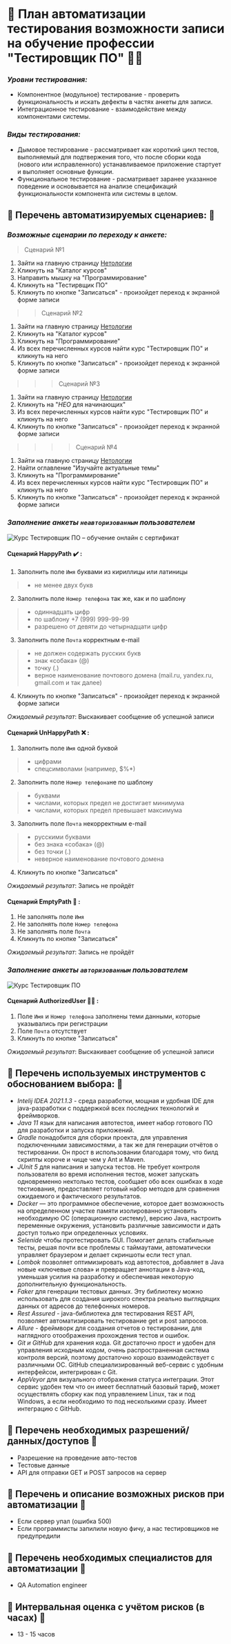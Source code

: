 # :mage: План автоматизации тестирования возможности записи на обучение профессии "Тестировщик ПО" :mage_woman:

### *Уровни тестирования:*

- Компонентное (модульное) тестирование - проверить функциональность и искать дефекты в частях анкеты для записи.
- Интеграционное тестирование - взаимодействие между компонентами системы.

### *Виды тестирования:*

- Дымовое тестирование - рассматривает как короткий цикл тестов, выполняемый для подтвержения того, что после сборки кода (нового или исправленного) устанавливаемое приложение стартует и выполняет основные функции.
- Функциональное тестирование - расматривает заранее указанное поведение и основывается на анализе спецификаций функциональности компонента или системы в целом.

## :whale: Перечень автоматизируемых сценариев: :whale2:

### *Возможные сценарии по переходу к анкете:*

> Сценарий №1

1. Зайти на главную страницу [Нетологии](https://netology.ru/)
2. Кликнуть на "Каталог курсов"
3. Направить мышку на "Программирование"
4. Кликнуть на "Тестирвщик ПО"
5. Кликнуть по кнопке "Записаться" - произойдет переход к экранной форме записи

>> Сценарий №2

1. Зайти на главную страницу [Нетологии](https://netology.ru/)
2. Кликнуть на "Каталог курсов"
3. Кликнуть на "Программирование"
4. Из всех перечисленных курсов найти курс "Тестировщик ПО" и кликнуть на него
5. Кликнуть по кнопке "Записаться" - произойдет переход к экранной форме записи

> > > Сценарий №3

1. Зайти на главную страницу [Нетологии](https://netology.ru/)
2. Кликнуть на "_НЕО_ для начинающих"
3. Из всех перечисленных курсов найти курс "Тестировщик ПО" и кликнуть на него
4. Кликнуть по кнопке "Записаться" - произойдет переход к экранной форме записи

> > > > Сценарий №4

1. Зайти на главную страницу [Нетологии](https://netology.ru/)
2. Найти оглавление "Изучайте актуальные темы"
3. Кликнуть на "Программирование"
4. Из всех перечисленных курсов найти курс "Тестировщик ПО" и кликнуть на него
5. Кликнуть по кнопке "Записаться" - произойдет переход к экранной форме записи

### *Заполнение анкеты `неавторизованным` пользователем*

![Курс Тестировщик ПО – обучение онлайн с сертификат](https://user-images.githubusercontent.com/79462466/125447714-84705bd0-8408-4d55-aa71-b4450a7010de.png)

#### Сценарий HappyPath :heavy_check_mark: :

1. Заполнить поле `Имя` буквами из кириллицы или латиницы 
> - не менее двух букв
2. Заполнить поле `Номер телефона` так же, как и по шаблону
> - одиннадцать цифр
> - по шаблону +7 (999) 999-99-99
> - разрешено от девяти до четырнадцати цифр 
3. Заполнить поле `Почта` корректным e-mail 
> - не должен содержать русских букв
> - знак «собака» (@)
> - точку (.)
> - верное наименование почтового домена (mail.ru, yandex.ru, gmail.com и так далее)
4. Кликнуть по кнопке "Записаться" - произойдет переход к экранной форме записи

*Ожидаемый результат*: Выскакивает сообщение об успешной записи 

#### Сценарий UnHappyPath :x: :

1. Заполнить поле `Имя` одной буквой
> - цифрами
> - спецсимволами (например, $%*)
2. Заполнить поле `Номер телефона`не по шаблону
> - буквами
> - числами, которых предел не достигает минимума
> - числами, которых предел превышает максимума
3. Заполнить поле `Почта` некорректным e-mail
> - русскими буквами 
> - без знака «собака» (@) 
> - без точки (.)
> - неверное наименование почтового домена
4. Кликнуть по кнопке "Записаться" 

*Ожидаемый результат*: Запись не пройдёт

#### Сценарий EmptyPath :ghost: :

1. Не заполнять поле `Имя`
2. Не заполнять поле `Номер телефона`
3. Не заполнять поле `Почта`
4. Кликнуть по кнопке "Записаться"

*Ожидаемый результат*: Запись не пройдёт

### *Заполнение анкеты `авторизованным` пользователем*

![Курс Тестировщик ПО](https://user-images.githubusercontent.com/79462466/125448173-1f73485c-7e61-4659-a1e1-f2211217b9c7.png)

#### Сценарий AuthorizedUser  :superhero_man: :

1. Поле `Имя` и `Номер телефона` заполнены теми данными, которые указывались при регистрации
2. Поле `Почта` отсутствует
3. Кликнуть по кнопке "Записаться"

*Ожидаемый результат*: Выскакивает сообщение об успешной записи

## :whale: Перечень используемых инструментов с обоснованием выбора: :whale2:
 
- *Intelij IDEA 2021.1.3* - среда разработки, мощная и удобная IDE для java-разработки с поддержкой всех последних технологий и фреймворков.
- *Java 11* язык для написания автотестов, имеет набор готового ПО для разработки и запуска приложений.
- *Gradle* понадобится для сборки проекта, для управления подключенными зависимостями, а так же для генерации отчётов о тестировании. Он прост в использовании благодаря тому, что билд скрипты короче и чище чем у Ant и Maven.
- *JUnit 5* для написания и запуска тестов. Не требует контроля пользователя во время исполнения тестов, может запускать одновременно нектолько тестов, сообщает обо всех ошибках в ходе тестиования, предоставляет готовый набор методов для сравнения ожидаемого и фактического результатов.
- *Docker* — это программное обеспечение, которое дает возможность на определенном участке памяти изолированно установить необходимую ОС (операционную систему), версию Java, настроить переменные окружения, установить различные зависимости и дать доступ только при определенных условиях.
- *Selenide* чтобы протестировать GUI. Помогает делать стабильные тесты, решая почти все проблемы с таймаутами, автоматически управляет браузером и делает скриншоты если тест упал.
- *Lombok* позволяет оптимизировать код автотестов, добавляет в Java новые «ключевые слова» и превращает аннотации в Java-код, уменьшая усилия на разработку и обеспечивая некоторую дополнительную функциональность.
- *Faker* для генерации тестовых данных. Эту библиотеку можно использовать для создания широкого спектра реально выглядящих данных от адресов до телефонных номеров.
- *Rest Assured* - java-библиотека для тестирования REST API, позволяет автоматизировать тестирование get и post запросов.
- *Allure* - фреймворк для создания отчетов о тестировании, для наглядного отоображения прохождения тестов и ошибок.
- *Git и GitHub* для хранения кода. Git достаточно прост и удобен для управления исходным кодом, очень распространенная система контроля версий, поэтому достаточно хорошо взаимодействует с различными ОС. GitHub специализированный веб-сервис с удобным интерфейсои, интегрирован с Git.
- *AppVeyor* для визуального отображения статуса интеграции. Этот сервис удобен тем что он имеет бесплатный базовый тариф, может осуществлять сборку как под управлением Linux, так и под Windows, а если необходимо то под несколькими сразу. Имеет интеграцию с GitHub.

## :whale: Перечень необходимых разрешений/данных/доступов :whale2:

- Разрешение на проведение авто-тестов
- Тестовые данные
- API для отправки GET и POST запросов на сервер

## :whale: Перечень и описание возможных рисков при автоматизации :whale2:

- Если сервер упал (ошибка 500)
- Если программисты запилили новую фичу, а нас тестировщиков не предупредили

## :whale: Перечень необходимых специалистов для автоматизации :whale2:

- QA Automation engineer

## :whale: Интервальная оценка с учётом рисков (в часах) :whale2:

- 13 - 15 часов
